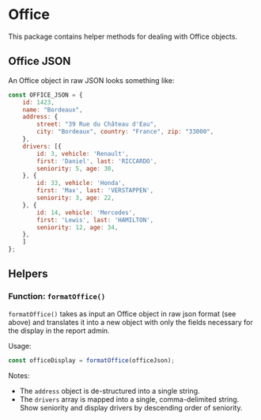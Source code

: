# Office

This package contains helper methods for dealing with Office objects.

## Office JSON
An Office object in raw JSON looks something like:

```javascript
const OFFICE_JSON = {
    id: 1423,
    name: "Bordeaux",
    address: {
        street: "39 Rue du Château d'Eau",
        city: "Bordeaux", country: "France", zip: "33000",
    },
    drivers: [{
        id: 3, vehicle: 'Renault',
        first: 'Daniel', last: 'RICCARDO',
        seniority: 5, age: 30,
    }, {
        id: 33, vehicle: 'Honda',
        first: 'Max', last: 'VERSTAPPEN',
        seniority: 3, age: 22,
    }, {
        id: 14, vehicle: 'Mercedes',
        first: 'Lewis', last: 'HAMILTON',
        seniority: 12, age: 34,
    },
    ]
};
```

## Helpers

### Function: `formatOffice()`

`formatOffice()` takes as input an Office object in raw json format (see above)
and translates it into a new object with only the fields necessary for the
display in the report admin.

Usage:
```javascript
const officeDisplay = formatOffice(officeJson);
```

Notes:
- The `address` object is de-structured into a single string.
- The `drivers` array is mapped into a single, comma-delimited string. Show
seniority and display drivers by descending order of seniority.
